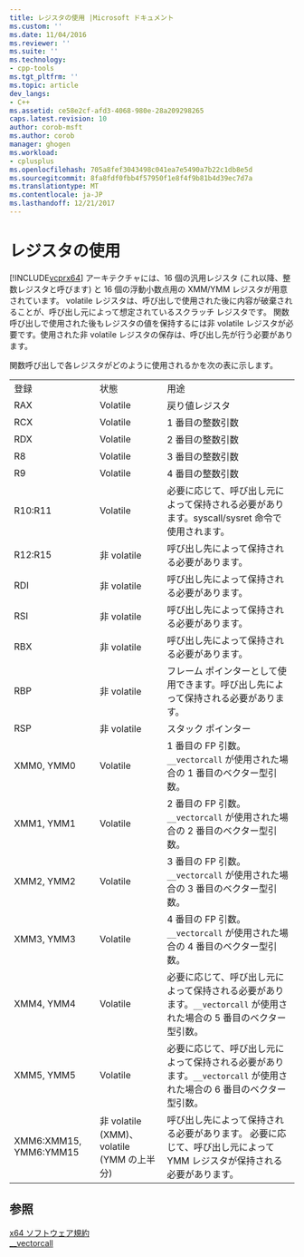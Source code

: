 ```yaml
---
title: レジスタの使用 |Microsoft ドキュメント
ms.custom: ''
ms.date: 11/04/2016
ms.reviewer: ''
ms.suite: ''
ms.technology:
- cpp-tools
ms.tgt_pltfrm: ''
ms.topic: article
dev_langs:
- C++
ms.assetid: ce58e2cf-afd3-4068-980e-28a209298265
caps.latest.revision: 10
author: corob-msft
ms.author: corob
manager: ghogen
ms.workload:
- cplusplus
ms.openlocfilehash: 705a8fef3043498c041ea7e5490a7b22c1db8e5d
ms.sourcegitcommit: 8fa8fdf0fbb4f57950f1e8f4f9b81b4d39ec7d7a
ms.translationtype: MT
ms.contentlocale: ja-JP
ms.lasthandoff: 12/21/2017
---
```

# <a name="register-usage"></a>レジスタの使用
[!INCLUDE[vcprx64](../assembler/inline/includes/vcprx64_md.md)] アーキテクチャには、16 個の汎用レジスタ (これ以降、整数レジスタと呼びます) と 16 個の浮動小数点用の XMM/YMM レジスタが用意されています。 volatile レジスタは、呼び出しで使用された後に内容が破棄されることが、呼び出し元によって想定されているスクラッチ レジスタです。 関数呼び出しで使用された後もレジスタの値を保持するには非 volatile レジスタが必要です。使用された非 volatile レジスタの保存は、呼び出し先が行う必要があります。  
  
 関数呼び出しで各レジスタがどのように使用されるかを次の表に示します。  
  
||||  
|-|-|-|  
|登録|状態|用途|  
|RAX|Volatile|戻り値レジスタ|  
|RCX|Volatile|1 番目の整数引数|  
|RDX|Volatile|2 番目の整数引数|  
|R8|Volatile|3 番目の整数引数|  
|R9|Volatile|4 番目の整数引数|  
|R10:R11|Volatile|必要に応じて、呼び出し元によって保持される必要があります。syscall/sysret 命令で使用されます。|  
|R12:R15|非 volatile|呼び出し先によって保持される必要があります。|  
|RDI|非 volatile|呼び出し先によって保持される必要があります。|  
|RSI|非 volatile|呼び出し先によって保持される必要があります。|  
|RBX|非 volatile|呼び出し先によって保持される必要があります。|  
|RBP|非 volatile|フレーム ポインターとして使用できます。呼び出し先によって保持される必要があります。|  
|RSP|非 volatile|スタック ポインター|  
|XMM0, YMM0|Volatile|1 番目の FP 引数。`__vectorcall` が使用された場合の 1 番目のベクター型引数。|  
|XMM1, YMM1|Volatile|2 番目の FP 引数。`__vectorcall` が使用された場合の 2 番目のベクター型引数。|  
|XMM2, YMM2|Volatile|3 番目の FP 引数。`__vectorcall` が使用された場合の 3 番目のベクター型引数。|  
|XMM3, YMM3|Volatile|4 番目の FP 引数。`__vectorcall` が使用された場合の 4 番目のベクター型引数。|  
|XMM4, YMM4|Volatile|必要に応じて、呼び出し元によって保持される必要があります。`__vectorcall` が使用された場合の 5 番目のベクター型引数。|  
|XMM5, YMM5|Volatile|必要に応じて、呼び出し元によって保持される必要があります。`__vectorcall` が使用された場合の 6 番目のベクター型引数。|  
|XMM6:XMM15, YMM6:YMM15|非 volatile (XMM)、volatile (YMM の上半分)|呼び出し先によって保持される必要があります。 必要に応じて、呼び出し元によって YMM レジスタが保持される必要があります。|  
  
## <a name="see-also"></a>参照  
 [x64 ソフトウェア規約](../build/x64-software-conventions.md)   
 [__vectorcall](../cpp/vectorcall.md)
